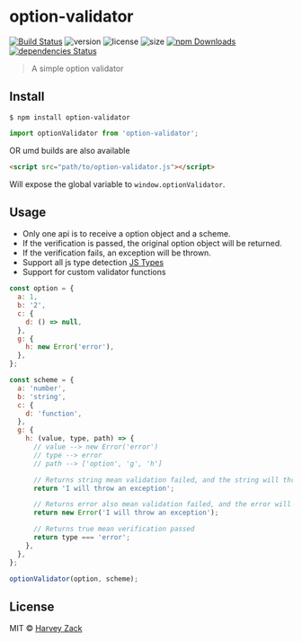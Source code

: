 # option-validator

[![Build Status](https://www.travis-ci.org/zhw2590582/option-validator.svg?branch=master)](https://www.travis-ci.org/zhw2590582/option-validator)
![version](https://badgen.net/npm/v/option-validator)
![license](https://badgen.net/npm/license/option-validator)
![size](https://badgen.net/bundlephobia/minzip/option-validator)
[![npm Downloads](https://img.shields.io/npm/dt/option-validator.svg)](https://www.npmjs.com/package/option-validator)
[![dependencies Status](https://david-dm.org/zhw2590582/option-validator/status.svg)](https://david-dm.org/zhw2590582/option-validator)

> A simple option validator

## Install

```
$ npm install option-validator
```

```js
import optionValidator from 'option-validator';
```

OR umd builds are also available

```html
<script src="path/to/option-validator.js"></script>
```

Will expose the global variable to `window.optionValidator`.

## Usage

- Only one api is to receive a option object and a scheme.
- If the verification is passed, the original option object will be returned.
- If the verification fails, an exception will be thrown.
- Support all js type detection [JS Types](./__test__/testData.js)
- Support for custom validator functions

```js
const option = {
  a: 1,
  b: '2',
  c: {
    d: () => null,
  },
  g: {
    h: new Error('error'),
  },
};

const scheme = {
  a: 'number',
  b: 'string',
  c: {
    d: 'function',
  },
  g: {
    h: (value, type, path) => {
      // value --> new Error('error')
      // type --> error
      // path --> ['option', 'g', 'h']

      // Returns string mean validation failed, and the string will thrown
      return 'I will throw an exception';

      // Returns error also mean validation failed, and the error will thrown
      return new Error('I will throw an exception');

      // Returns true mean verification passed
      return type === 'error';
    },
  },
};

optionValidator(option, scheme);
```

## License

MIT © [Harvey Zack](https://sleepy.im/)

